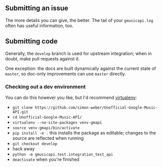 ## Submitting an issue 
The more details you can give, the better. The tail of your `gmusicapi.log` often has useful information, too.

## Submitting code 
Generally, the `develop` branch is used for upstream integration; when in doubt, make pull requests against it.

One exception: the docs are built dynamically against the current state of `master`, so doc-only improvements can use `master` directly.

### Checking out a dev environment
You can do this however you like, but I'd recommend [virtualenv](http://www.virtualenv.org/en/latest/):
* `git clone https://github.com/simon-weber/Unofficial-Google-Music-API.git`
* `cd Unofficial-Google-Music-API/`
* `virtualenv --no-site-packages venv-gmapi`
* `source venv-gmapi/bin/activate`
* `pip install -e .` this installs the package as editable; changes to the source are reflected when running 
* `git checkout develop`
* hack away
* `python -m gmusicapi.test.integration_test_api`
* `deactivate` when you're finished
